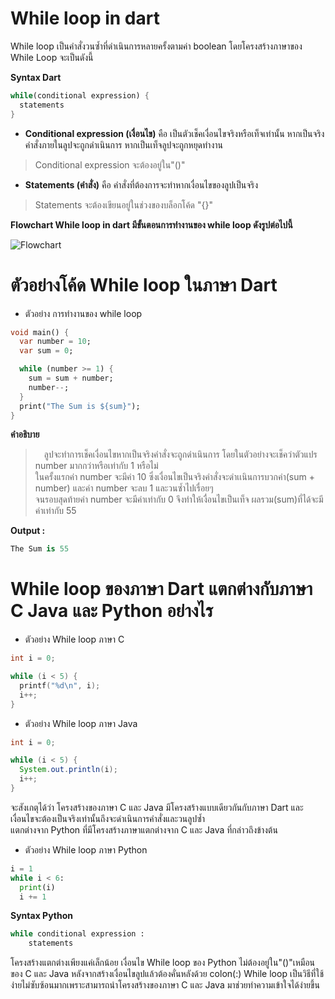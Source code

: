 # While loop in dart

While loop เป็นคำสั่งวนซ้ำที่ดำเนินการหลายครั้งตามค่า boolean โดยโครงสร้างภาษาของ While Loop จะเป็นดังนี้

**Syntax Dart**
```dart
while(conditional expression) {
  statements   
}
```
* **Conditional expression (เงื่อนไข)** คือ เป็นตัวเช็คเงื่อนไขจริงหรือเท็จเท่านั้น หากเป็นจริงคำสั่งภายในลูปจะถูกดำเนินการ หากเป็นเท็จลูปจะถูกหยุดทำงาน
> Conditional expression จะต้องอยู่ใน"()"
* **Statements (คำสั่ง)** คือ คำสั่งที่ต้องการจะทำหากเงื่อนไขของลูปเป็นจริง
> Statements จะต้องเขียนอยู่ในช่วงของบล็อกโค้ด "{}"

**Flowchart While loop in dart มีขั้นตอนการทำงานของ while loop ดังรูปต่อไปนี้**

![Flowchart](https://github.com/630710041/Flowchart/blob/main/flowchart_whileloop.png)

# ตัวอย่างโค้ด While loop ในภาษา Dart

* ตัวอย่าง การทำงานของ while loop <br>

```dart
void main() {
  var number = 10;
  var sum = 0;

  while (number >= 1) {
    sum = sum + number;
    number--;
  }
  print("The Sum is ${sum}");
}
```
**คำอธิบาย**
> &emsp;ลูปจะทำการเช็คเงื่อนไขหากเป็นจริงคำสั่งจะถูกดำเนินการ โดยในตัวอย่างจะเช็คว่าตัวแปร number มากกว่าหรือเท่ากับ 1 หรือไม่<br>
> ในครั้งแรกค่า number จะมีค่า 10 ซึ่งเงื่อนไขเป็นจริงคำสั่งจะดำเเนินการบวกค่า(sum + number) และค่า number จะลบ 1 และวนซ้ำไปเรื่อยๆ<br>
> จนรอบสุดท้ายค่า number จะมีค่าเท่ากับ 0 จึงทำให้เงื่อนไขเป็นเท็จ ผลรวม(sum)ที่ได้จะมีค่าเท่ากับ 55

**Output :**
```dart
The Sum is 55
```

# While loop ของภาษา Dart แตกต่างกับภาษา C Java และ Python อย่างไร

* ตัวอย่าง While loop ภาษา C

```C
int i = 0;

while (i < 5) {
  printf("%d\n", i);
  i++;
}
```

* ตัวอย่าง While loop ภาษา Java

```Java
int i = 0;

while (i < 5) {
  System.out.println(i);
  i++;
}
```

จะสังเกตุได้ว่า โครงสร้างของภาษา C และ Java มีโครงสร้างแบบเดียวกันกับภาษา Dart และเงื่อนไขจะต้องเป็นจริงเท่านั้นถึงจะดำเนินการคำสั่งและวนลูปซ้ำ<br>
แตกต่างจาก Python ที่มีโครงสร้างภาษาแตกต่างจาก C และ Java ที่กล่าวถึงข้างต้น

* ตัวอย่าง While loop ภาษา Python

```Python
i = 1
while i < 6:
  print(i)
  i += 1
```

**Syntax Python**

```Python
while conditional expression :
    statements
```

โครงสร้างแตกต่างเพียงแค่เล็กน้อย เงื่อนไข While loop ของ Python ไม่ต้องอยู่ใน"()"เหมือนของ C และ Java หลังจากสร้างเงื่อนไขลูปแล้วต้องคั่นหลังด้วย colon(:) While loop เป็นวิธีที่ใช้ง่ายไม่ซับซ้อนมากเพราะสามารถนำโครงสร้างของภาษา C และ Java มาช่วยทำความเข้าใจได้ง่ายขึ้น
